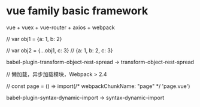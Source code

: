 # vue family basic framework

vue + vuex + vue-router + axios + webpack

// var obj1 = {a: 1, b: 2}

// var obj2 = {...obj1, c: 3} // {a: 1, b: 2, c: 3}

babel-plugin-transform-object-rest-spread -> transform-object-rest-spread

// 懒加载，异步加载模块，Webpack > 2.4

// const page = () => import(/* webpackChunkName: "page" */ 'page.vue')

babel-plugin-syntax-dynamic-import -> syntax-dynamic-import
